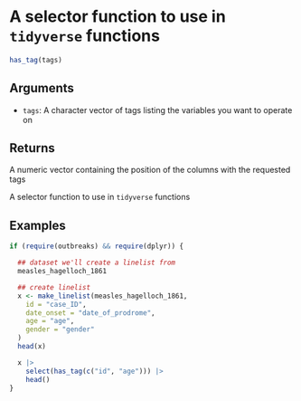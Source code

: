 # A selector function to use in `tidyverse` functions

```r
has_tag(tags)
```

## Arguments

- `tags`: A character vector of tags listing the variables you want to operate on

## Returns

A numeric vector containing the position of the columns with the requested tags

A selector function to use in `tidyverse` functions

## Examples

```r
if (require(outbreaks) && require(dplyr)) {

  ## dataset we'll create a linelist from
  measles_hagelloch_1861

  ## create linelist
  x <- make_linelist(measles_hagelloch_1861,
    id = "case_ID",
    date_onset = "date_of_prodrome",
    age = "age",
    gender = "gender"
  )
  head(x)

  x |>
    select(has_tag(c("id", "age"))) |>
    head()
}
```
